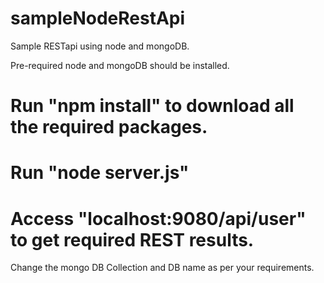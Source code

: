 # sampleNodeRestApi
Sample RESTapi using node and mongoDB.

Pre-required node and mongoDB should be installed.

# Run "npm install" to download all the required packages.
# Run "node server.js" 
# Access "localhost:9080/api/user" to get required REST results. 

Change the mongo DB Collection and DB name as per your requirements.

